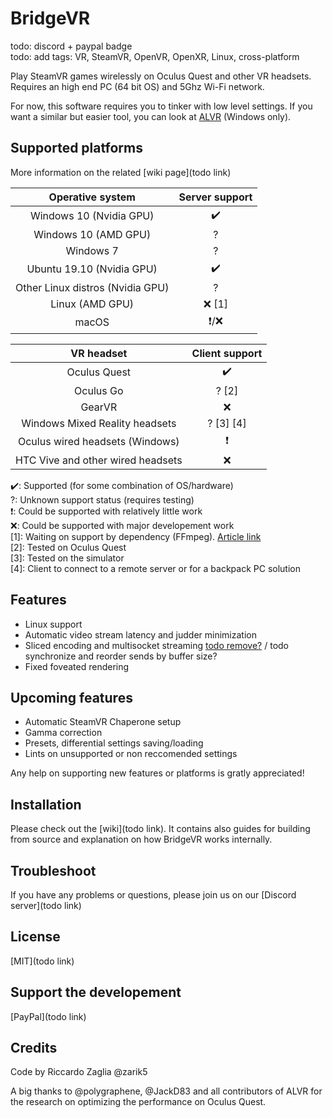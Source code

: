 # BridgeVR

todo: discord + paypal badge  
todo: add tags: VR, SteamVR, OpenVR, OpenXR, Linux, cross-platform

Play SteamVR games wirelessly on Oculus Quest and other VR headsets. Requires an high end PC (64 bit OS) and 5Ghz Wi-Fi network.

For now, this software requires you to tinker with low level settings. If you want a similar but easier tool, you can look at [ALVR](https://github.com/JackD83/ALVR) (Windows only).

## Supported platforms

More information on the related [wiki page](todo link)

|         Operative system         | Server support |
| :------------------------------: | :------------: |
|     Windows 10 (Nvidia GPU)      |       ✔️       |
|       Windows 10 (AMD GPU)       |       ?        |
|            Windows 7             |       ?        |
|    Ubuntu 19.10 (Nvidia GPU)     |       ✔️       |
| Other Linux distros (Nvidia GPU) |       ?        |
|         Linux (AMD GPU)          |     ❌ [1]      |
|              macOS               |      ❗/❌       |

|            VR headset             | Client support |
| :-------------------------------: | :------------: |
|           Oculus Quest            |       ✔️       |
|             Oculus Go             |     ? [2]      |
|              GearVR               |       ❌        |
|  Windows Mixed Reality headsets   |   ? [3] [4]    |
|  Oculus wired headsets (Windows)  |       ❗        |
| HTC Vive and other wired headsets |       ❌        |

✔️: Supported (for some combination of OS/hardware)  
?: Unknown support status (requires testing)  
❗: Could be supported with relatively little work  
❌: Could be supported with major developement work  
[1]: Waiting on support by dependency (FFmpeg). [Article link](https://www.phoronix.com/scan.php?page=news_item&px=FFmpeg-AMD-AMF-Vulkan)  
[2]: Tested on Oculus Quest  
[3]: Tested on the simulator  
[4]: Client to connect to a remote server or for a backpack PC solution

## Features

* Linux support
* Automatic video stream latency and judder minimization
* Sliced encoding and multisocket streaming [todo remove?](https://discordapp.com/channels/564087419918483486/588170196968013845/644523694051426352) / todo synchronize and reorder sends by buffer size?
* Fixed foveated rendering

## Upcoming features

* Automatic SteamVR Chaperone setup
* Gamma correction
* Presets, differential settings saving/loading
* Lints on unsupported or non reccomended settings

Any help on supporting new features or platforms is gratly appreciated!

## Installation

Please check out the [wiki](todo link). It contains also guides for building from source and explanation on how BridgeVR works internally.

## Troubleshoot

If you have any problems or questions, please join us on our [Discord server](todo link)

## License

[MIT](todo link)

## Support the developement

[PayPal](todo link)

## Credits

Code by Riccardo Zaglia @zarik5

A big thanks to @polygraphene, @JackD83 and all contributors of ALVR for the research on optimizing the performance on Oculus Quest.  
